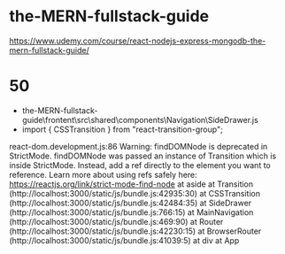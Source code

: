 # the-MERN-fullstack-guide

https://www.udemy.com/course/react-nodejs-express-mongodb-the-mern-fullstack-guide/

# 50

- the-MERN-fullstack-guide\frontent\src\shared\components\Navigation\SideDrawer.js
- import { CSSTransition } from "react-transition-group";

react-dom.development.js:86 Warning: findDOMNode is deprecated in StrictMode. findDOMNode was passed an instance of Transition which is inside StrictMode. Instead, add a ref directly to the element you want to reference. Learn more about using refs safely here: https://reactjs.org/link/strict-mode-find-node
at aside
at Transition (http://localhost:3000/static/js/bundle.js:42935:30)
at CSSTransition (http://localhost:3000/static/js/bundle.js:42484:35)
at SideDrawer (http://localhost:3000/static/js/bundle.js:766:15)
at MainNavigation (http://localhost:3000/static/js/bundle.js:469:90)
at Router (http://localhost:3000/static/js/bundle.js:42230:15)
at BrowserRouter (http://localhost:3000/static/js/bundle.js:41039:5)
at div
at App
